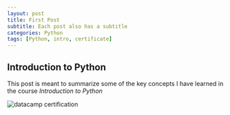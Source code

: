 ```yaml
---
layout: post
title: First Post
subtitle: Each post also has a subtitle
categories: Python
tags: [Python, intro, certificate]
---
```


## Introduction to Python

This post is meant to summarize some of the key concepts I have learned in the course *Introduction to Python*


![datacamp certification](/assets/images/banners/datacamp_certificate_dummy.jpg)